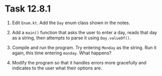 # Task 12.8.1

1. Edit `Enum.kt`. Add the `Day` enum class shown in the notes.

2. Add a `main()` function that asks the user to enter a day, reads that day
   as a string, then attempts to parse it using `Day.valueOf()`.

3. Compile and run the program. Try entering `Monday` as the string. Run it
   again, this time entering `monday`. What happens?

4. Modify the program so that it handles errors more gracefully and indicates
   to the user what their options are.
